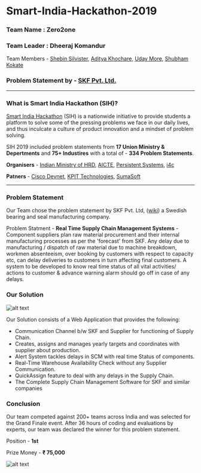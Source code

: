 # Smart-India-Hackathon-2019
### Team Name : **Zero2one**
### Team Leader : **Dheeraj Komandur**
Team Members - 
[Shebin Silvister](https://github.com/silvistershebin), 
[Aditya Khochare](https://github.com/AdityaPune),
[Uday More](https://github.com/udayvmore1),
[Shubham Kokate](https://www.linkedin.com/in/shubham-kokate-614b15190/)
### Problem Statement by - [SKF Pvt. Ltd.](https://www.skf.com/)
***

### What is Smart India Hackathon (SIH)?
[Smart India Hackathon](https://www.sih.gov.in/sih2019) (SIH) is a nationwide initiative to provide students a platform to solve some of the pressing problems we face in our daily lives, and thus inculcate a culture of product innovation and a mindset of problem solving.

SIH 2019 included problem statements from **17 Union Ministry & Depertments** and **75+ Industires** with a total of - **334 Problem Statements**. 

**Organisers** - [Indian Ministry of HRD](https://en.wikipedia.org/wiki/Ministry_of_Education_India), [AICTE](https://www.aicte-india.org/), [Persistent Systems](https://www.persistent.com/), [i4c](https://i4c.in/)

**Patners** - [Cisco Devnet](https://en.wikipedia.org/wiki/Cisco_DevNet), [KPIT Technologies](https://www.kpit.com/), [SumaSoft](https://www.sumasoft.com/)
***

### Problem Statement 
Our Team chose the problem statement by SKF Pvt. Ltd, ([wiki](https://en.wikipedia.org/wiki/SKF)) a Swedish bearing and seal manufacturing company.

Problem Statment - **Real Time Supply Chain Management Systems** - Component suppliers plan raw material procurement and their internal manufacturing processes as per the 'forecast' from SKF. Any delay due to manufacturing / dispatch of raw material due to machine breakdown, workmen absenteeism, over booking by customers with respect to capacity 
etc, can delay deliveries to customers in turn affecting final customers. A system to be developed to know real time status of all vital activities/ actions to customer & advance warning alarm should go off in case of any delays.

### Our Solution

![alt text](images-readme/architectureFlow.png "Architecture Diagram")


Our Solution consists of a Web Application that provides the following:
- Communication Channel b/w SKF and Supplier for functioning of Supply Chain. 
- Creates, assigns and manages yearly targets and coordinates with supplier about production.
- Alert System tackles delays in SCM with real time Status of components. 
- Real-Time Warehouse Availability Check without any Supplier Communication.
- QuickAssign feature to deal with any delays in the Supply Chain.
- The Complete Supply Chain Management Software for SKF and similar companies


### Conclusion

Our team competed against 200+ teams across India and was selected for the Grand Finale event. After 36 hours of coding and evaluations by experts, our team was declared the winner for this problem statement. 

Position - **1st**

Prize Money - **₹ 75,000**

![alt text](images-readme/winngPic.jpeg "Architecture Diagram")






